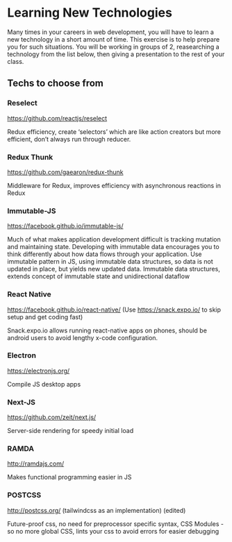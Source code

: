 # Learning New Technologies

Many times in your careers in web development, you will have to learn a new technology in a short amount of time.  This exercise is to help prepare you for such situations.  You will be working in groups of 2, reasearching a technology from the list below, then giving a presentation to the rest of your class.  

## Techs to choose from

### Reselect
https://github.com/reactjs/reselect

Redux efficiency, create ‘selectors’ which are like action creators but more efficient, don’t always run through reducer. 


### Redux Thunk
https://github.com/gaearon/redux-thunk

Middleware for Redux, improves efficiency with asynchronous reactions in Redux

### Immutable-JS
https://facebook.github.io/immutable-js/

Much of what makes application development difficult is tracking mutation and maintaining state. Developing with immutable data encourages you to think differently about how data flows through your application.
Use immutable pattern in JS, using immutable data structures, so data is not updated in place, but yields new updated data. 
Immutable data structures, extends concept of immutable state and unidirectional dataflow

### React Native
https://facebook.github.io/react-native/ (Use https://snack.expo.io/ to skip setup and get coding fast)

Snack.expo.io allows running react-native apps on phones, should be android users to avoid lengthy x-code configuration.

### Electron
https://electronjs.org/

Compile JS desktop apps

### Next-JS
https://github.com/zeit/next.js/

Server-side rendering for speedy initial load

### RAMDA
http://ramdajs.com/

Makes functional programming easier in JS

### POSTCSS
http://postcss.org/ (tailwindcss as an implementation) (edited)

Future-proof css, no need for preprocessor specific syntax, CSS Modules - so no more global CSS, lints your css to avoid errors for easier debugging

